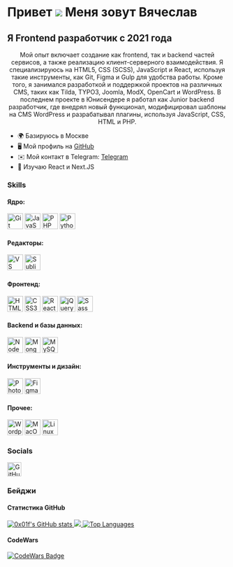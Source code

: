 # Привет ![](https://user-images.githubusercontent.com/18350557/176309783-0785949b-9127-417c-8b55-ab5a4333674e.gif) Меня зовут Вячеслав

## Я Frontend разработчик с 2021 года

<div style="text-align: center;">
Мой опыт включает создание как frontend, так и backend частей сервисов, а также реализацию клиент-серверного взаимодействия. Я специализируюсь на HTML5, CSS (SCSS), JavaScript и React, используя такие инструменты, как Git, Figma и Gulp для удобства работы. Кроме того, я занимался разработкой и поддержкой проектов на различных CMS, таких как Tilda, TYPO3, Joomla, ModX, OpenCart и WordPress. В последнем проекте в Юнисендере я работал как Junior backend разработчик, где внедрял новый функционал, модифицировал шаблоны на CMS WordPress и разрабатывал плагины, используя JavaScript, CSS, HTML и PHP.
</div>

- 🌍 Базируюсь в Москве
- 🖥️ Мой профиль на [GitHub](http://github.com/0x01f)
- ✉️ Мой контакт в Telegram: [Telegram](https://t.me/oxo1f)
- 🧠 Изучаю React и Next.JS

### Skills

#### Ядро:
<div style="display: inline-block;">
    <img src="https://raw.githubusercontent.com/danielcranney/readme-generator/main/public/icons/skills/git-colored.svg" width="36" height="36" alt="Git" />
    <img src="https://raw.githubusercontent.com/danielcranney/readme-generator/main/public/icons/skills/javascript-colored.svg" width="36" height="36" alt="JavaScript" />
    <img src="https://raw.githubusercontent.com/danielcranney/readme-generator/main/public/icons/skills/php-colored.svg" width="36" height="36" alt="PHP" />
    <img src="https://raw.githubusercontent.com/danielcranney/readme-generator/main/public/icons/skills/python-colored.svg" width="36" height="36" alt="Python" />
</div>

#### Редакторы:
<div style="display: inline-block;">
    <img src="https://raw.githubusercontent.com/danielcranney/readme-generator/main/public/icons/skills/visualstudiocode.svg" width="36" height="36" alt="VS Code" />
    <img src="https://raw.githubusercontent.com/danielcranney/readme-generator/main/public/icons/skills/sublimetext.svg" width="36" height="36" alt="Sublime Text" />
</div>

#### Фронтенд:
<div style="display: inline-block;">
    <img src="https://raw.githubusercontent.com/danielcranney/readme-generator/main/public/icons/skills/html5-colored.svg" width="36" height="36" alt="HTML5" />
    <img src="https://raw.githubusercontent.com/danielcranney/readme-generator/main/public/icons/skills/css3-colored.svg" width="36" height="36" alt="CSS3" />
    <img src="https://raw.githubusercontent.com/danielcranney/readme-generator/main/public/icons/skills/react-colored.svg" width="36" height="36" alt="React" />
    <img src="https://raw.githubusercontent.com/danielcranney/readme-generator/main/public/icons/skills/jquery-colored.svg" width="36" height="36" alt="jQuery" />
    <img src="https://raw.githubusercontent.com/danielcranney/readme-generator/main/public/icons/skills/sass-colored.svg" width="36" height="36" alt="Sass" />
</div>

#### Backend и базы данных:
<div style="display: inline-block;">
    <img src="https://raw.githubusercontent.com/danielcranney/readme-generator/main/public/icons/skills/nodejs-colored.svg" width="36" height="36" alt="NodeJS" />
    <img src="https://raw.githubusercontent.com/danielcranney/readme-generator/main/public/icons/skills/mongodb-colored.svg" width="36" height="36" alt="MongoDB" />
    <img src="https://raw.githubusercontent.com/danielcranney/readme-generator/main/public/icons/skills/mysql-colored.svg" width="36" height="36" alt="MySQL" />
</div>

#### Инструменты и дизайн:
<div style="display: inline-block;">
    <img src="https://raw.githubusercontent.com/danielcranney/readme-generator/main/public/icons/skills/photoshop-colored.svg" width="36" height="36" alt="Photoshop" />
    <img src="https://raw.githubusercontent.com/danielcranney/readme-generator/main/public/icons/skills/figma-colored.svg" width="36" height="36" alt="Figma" />
</div>

#### Прочее:
<div style="display: inline-block;">
    <img src="https://raw.githubusercontent.com/danielcranney/readme-generator/main/public/icons/skills/wordpress-colored.svg" width="36" height="36" alt="Wordpress" />
    <img src="https://raw.githubusercontent.com/danielcranney/readme-generator/main/public/icons/skills/macos-colored.svg" width="36" height="36" alt="MacOS" />
    <img src="https://raw.githubusercontent.com/danielcranney/readme-generator/main/public/icons/skills/linux-colored.svg" width="36" height="36" alt="Linux" />
</div>

### Socials

<p align="left">
    <a href="https://www.github.com/0x01f" target="_blank" rel="noreferrer">
        <picture>
            <source media="(prefers-color-scheme: dark)" srcset="https://raw.githubusercontent.com/danielcranney/readme-generator/main/public/icons/socials/github-dark.svg" />
            <source media="(prefers-color-scheme: light)" srcset="https://raw.githubusercontent.com/danielcranney/readme-generator/main/public/icons/socials/github.svg" />
            <img src="https://raw.githubusercontent.com/danielcranney/readme-generator/main/public/icons/socials/github.svg" width="32" height="32" alt="GitHub" />
        </picture>
    </a>
</p>

### Бейджи

#### Статистика GitHub

<a href="http://www.github.com/0x01f">
    <img src="https://github-readme-stats.vercel.app/api?username=0x01f&show_icons=true&hide=&count_private=true&title_color=0891b2&text_color=ffffff&icon_color=0891b2&bg_color=1c1917&hide_border=true&show_icons=true" alt="0x01f's GitHub stats" />
</a>

<a href="http://www.github.com/0x01f">
    <img src="https://github-readme-streak-stats.herokuapp.com/?user=0x01f&stroke=ffffff&background=1c1917&ring=0891b2&fire=0891b2&currStreakNum=ffffff&currStreakLabel=0891b2&sideNums=ffffff&sideLabels=ffffff&dates=ffffff&hide_border=true" />
</a>

<a href="https://github.com/0x01f">
    <img src="https://github-readme-stats.vercel.app/api/top-langs/?username=0x01f&langs_count=10&title_color=0891b2&text_color=ffffff&icon_color=0891b2&bg_color=1c1917&hide_border=true&locale=en&custom_title=Top%20Languages" alt="Top Languages" />
</a>

#### CodeWars

<a href="https://www.codewars.com/users/nulledX">
    <img src="https://www.codewars.com/users/nulledX/badges/large" alt="CodeWars Badge" />
</a>
